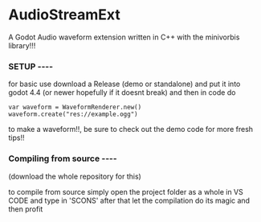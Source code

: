 # AudioStreamExt
A Godot Audio waveform extension written in C++ with the minivorbis library!!!


### SETUP ----
for basic use download a Release (demo or standalone) and put it into godot 4.4 (or newer hopefully if it doesnt break) 
and then in code do 

`var waveform = WaveformRenderer.new()
waveform.create("res://example.ogg")`

to make a waveform!!, be sure to check out the demo code for more fresh tips!!

### Compiling from source ----
(download the whole repository for this)

to compile from source simply open the project folder as a whole in VS CODE
and type in 'SCONS' after that let the compilation do its magic and then profit
